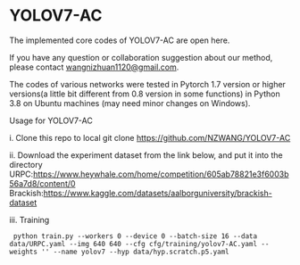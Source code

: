 # YOLOV7-AC
The implemented core codes of YOLOV7-AC are open here.

If you have any question or collaboration suggestion about our method, please contact wangnizhuan1120@gmail.com.

The codes of various networks were tested in Pytorch 1.7 version or higher versions(a little bit different from 0.8 version in some functions) in Python 3.8 on Ubuntu machines (may need minor changes on Windows).

Usage for YOLOV7-AC

i. Clone this repo to local
      git clone https://github.com/NZWANG/YOLOV7-AC

ii. Download the experiment dataset from the link below, and put it into the directory
      URPC:https://www.heywhale.com/home/competition/605ab78821e3f6003b56a7d8/content/0
      Brackish:https://www.kaggle.com/datasets/aalborguniversity/brackish-dataset

iii. Training
     
     
     python train.py --workers 0 --device 0 --batch-size 16 --data data/URPC.yaml --img 640 640 --cfg cfg/training/yolov7-AC.yaml --weights '' --name yolov7 --hyp data/hyp.scratch.p5.yaml
